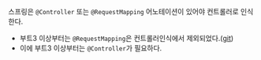 스프링은 `@Controller` 또는 `@RequestMapping` 어노테이션이 있어야 컨트롤러로 인식한다.
- 부트3 이상부터는 `@RequestMapping`은 컨트롤러인식에서 제외되었다.([git](https://github.com/spring-projects/spring-framework/commit/3600644ed1776dce35c4a42d74799a90b90e359e))
- 이에 부트3 이상부터는 `@Controller`가 필요하다.
